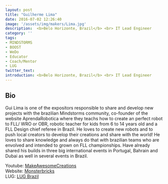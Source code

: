 ```yaml
---
layout: post
title: "Guilherme Lima"
date: 2016-07-02 12:26:40
image: '/assets/img/makers/Lima.jpg'
description:  <b>Belo Horizonte, Brazil</b> <br> IT Lead Engineer
category: ''
tags:
- MINDSTORMS
- BOOST
- WeDo
- Educator
- Coach/Mentor
- LUG
twitter_text:
introduction: <b>Belo Horizonte, Brazil</b> <br> IT Lead Engineer
---
```




## Bio

Gui Lima is one of the expositors responsible to share and develop new projects with the brazilian Mindstorms community,  co-founder of the website AprendaRobotica where they teachs how to create an perfect robot to FLL/ WRO or OBR, robotic teacher for kids from 6 to 14 years old and a FLL Design chief referee in Brazil. He loves to create new robots and to push local creators to develop their creations and share with the world! He loves to share knowledge and always do that with brazilian teams who are envolved and intended to grown on FLL championships. Have already shared his builds in three big international events in Portugal, Bahrain and Dubai as well in several events in Brazil.

Youtube: [MakeAwesomeCreations](https://www.youtube.com/makeawesomecreations) <br>
Website: [Monsterbricks](monsterbricks.com.br) <br>
LUG: [LUG Brazil](http://lugbrasil.com/forum)
